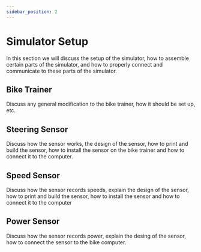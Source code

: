 ```yaml
---
sidebar_position: 2
---
```


# Simulator Setup

In this section we will discuss the setup of the simulator, how to assemble certain parts of the simulator, and how to properly connect and communicate to these parts of the simulator. 


## Bike Trainer

Discuss any general modification to the bike trainer, how it should be set up, etc. 

## Steering Sensor

Discuss how the sensor works, the design of the sensor, how to print and build the sensor, how to install the sensor on the bike trainer and how to connect it to the computer. 

## Speed Sensor

Discuss how the sensor records speeds, explain the design of the sensor, how to print and build the sensor, how to install the sensor and how to connect it to the computer

## Power Sensor

Discuss how the sensor records power, explain the desing of the sensor, how to connect the sensor to the bike computer. 
